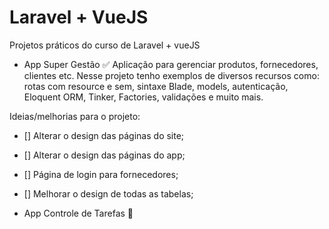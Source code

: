 # Laravel + VueJS
Projetos práticos do curso de Laravel + vueJS

- App Super Gestão :white_check_mark:
Aplicação para gerenciar produtos, fornecedores, clientes etc. Nesse projeto tenho exemplos de diversos recursos como: rotas com resource e sem, sintaxe Blade, models, autenticação, Eloquent ORM, Tinker, Factories, validações e muito mais.

Ideias/melhorias para o projeto:

- [] Alterar o design das páginas do site;
- [] Alterar o design das páginas do app;
- [] Página de login para fornecedores;
- [] Melhorar o design de todas as tabelas;

- App Controle de Tarefas :construction:

